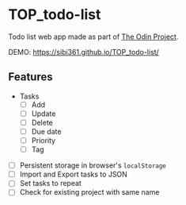 # TOP_todo-list

Todo list web app made as part of [The Odin Project](https://www.theodinproject.com/).

DEMO: https://sibi361.github.io/TOP_todo-list/

## Features

-   Tasks
    -   [ ] Add
    -   [ ] Update
    -   [ ] Delete
    -   [ ] Due date
    -   [ ] Priority
    -   [ ] Tag
-   [ ] Persistent storage in browser's `localStorage`
-   [ ] Import and Export tasks to JSON
-   [ ] Set tasks to repeat
-   [ ] Check for existing project with same name
